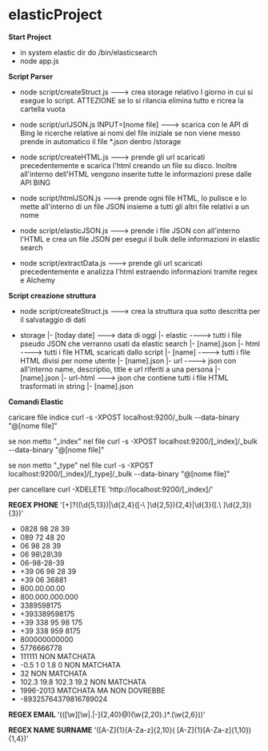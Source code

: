# elasticProject

**Start Project**

- in system elastic dir do /bin/elasticsearch
- node app.js

**Script Parser**
- node script/createStruct.js ---> crea storage relativo l giorno in cui si esegue lo script. ATTEZIONE se lo si rilancia elimina tutto e ricrea la cartella vuota

- node script/urlJSON.js INPUT=[nome file] ---> scarica con le API di Bing le ricerche relative ai nomi del file iniziale se non viene messo prende in automatico il file *.json dentro /storage

- node script/createHTML.js ---> prende gli url scaricati precedentemente e scarica l'html creando un file su disco. Inoltre all'interno dell'HTML vengono inserite tutte le informazioni prese dalle API BING

- node script/htmlJSON.js ---> prende ogni file HTML, lo pulisce e lo mette all'interno di un file JSON insieme a tutti gli altri file relativi a un nome

- node script/elasticJSON.js ---> prende i file JSON con all'interno l'HTML e crea un file JSON per esegui il bulk delle informazioni in elastic search

- node script/extractData.js ---> prende gli url scaricati precedentemente e analizza l'html estraendo informazioni tramite regex e Alchemy

**Script creazione struttura**

- node script/createStruct.js ---> crea la struttura qua sotto descritta per il salvataggio di dati

- storage
	|- [today date] ---> data di oggi
		|- elastic ----> tutti i file pseudo JSON che verranno usati da elastic search
			|- [name].json
		|- html ----> tutti i file HTML scaricati dallo script
			|- [name] ----> tutti i file HTML divisi per nome utente
				|- [name].json
		|- url ----> json con all'interno name, descriptio, title e url riferiti a una persona
			|- [name].json
		|- url-html ---> json che contiene tutti i file HTML trasformati in string
			|- [name].json

**Comandi Elastic**

caricare file indice
curl -s -XPOST localhost:9200/_bulk --data-binary "@[nome file]"

se non metto "_index" nel file
curl -s -XPOST localhost:9200/[_index]/_bulk --data-binary "@[nome file]"

se non metto "_type" nel file
curl -s -XPOST localhost:9200/[_index]/[_type]/_bulk --data-binary "@[nome file]"

per cancellare
curl -XDELETE 'http://localhost:9200/[_index]/'


**REGEX PHONE**
'[\+]?((\d{5,13})|\d{2,4}([\-\\ ]\d{2,5}){2,4}|\d{3}([\.\\ ]\d{2,3}){3})'

- 0828 98 28 39
- 089 72 48 20
- 06 98 28 39
- 06 98\28\39
- 06-98-28-39
- +39 06 98 28 39
- +39 06 36881
- 800.00.00.00
- 800.000.000.000
- 3389598175
- +393389598175
- +39 338 95 98 175
- +39 338 959 8175
- 800000000000
- 5776666778
- 111111    NON MATCHATA
- -0.5 1 0 1.8 0    NON MATCHATA
- 32    NON MATCHATA
- 102.3 19.8 102.3 19.2    NON MATCHATA
- 1996-2013    MATCHATA MA NON DOVREBBE
- -89325764379816789024

**REGEX EMAIL**
'(([\w][\w|\.|\-]{2,40}\@)(\w{2,20}.)*.(\w{2,6}))'

**REGEX NAME SURNAME**
'([A-Z]{1}[A-Za-z]{2,10}( [A-Z]{1}[A-Za-z]{1,10}){1,4})'
